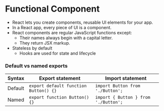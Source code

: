 # Functional Component

- React lets you create components, reusable UI elements for your app.
- In a React app, every piece of UI is a component.
- React components are regular JavaScript functions except:
  - Their names always begin with a capital letter.
  - They return JSX markup.
- Stateless by default
  - Hooks are used for state and lifecycle

### Default vs named exports

| Syntax  | Export statement                      | Import statement                     |
|---------|---------------------------------------|--------------------------------------|
| Default | `export default function Button() {}` | `import Button from './Button';`     |
| Named   | `export function Button() {}`         | `import { Button } from './Button';` |
